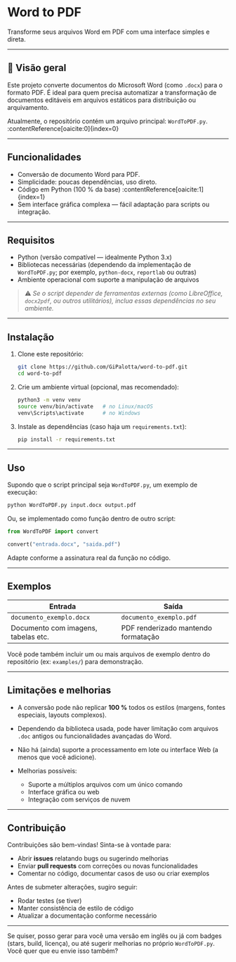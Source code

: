 
# Word to PDF

Transforme seus arquivos Word em PDF com uma interface simples e direta.

---

## 🧾 Visão geral

Este projeto converte documentos do Microsoft Word (como `.docx`) para o formato PDF. É ideal para quem precisa automatizar a transformação de documentos editáveis em arquivos estáticos para distribuição ou arquivamento.

Atualmente, o repositório contém um arquivo principal: `WordToPDF.py`. :contentReference[oaicite:0]{index=0}

---

## Funcionalidades

- Conversão de documento Word para PDF.  
- Simplicidade: poucas dependências, uso direto.  
- Código em Python (100 % da base) :contentReference[oaicite:1]{index=1}  
- Sem interface gráfica complexa — fácil adaptação para scripts ou integração.  

---

## Requisitos

- Python (versão compatível — idealmente Python 3.x)  
- Bibliotecas necessárias (dependendo da implementação de `WordToPDF.py`; por exemplo, `python-docx`, `reportlab` ou outras)  
- Ambiente operacional com suporte a manipulação de arquivos  

> ⚠️ *Se o script depender de ferramentas externas (como LibreOffice, `docx2pdf`, ou outros utilitários), inclua essas dependências no seu ambiente.*

---

## Instalação

1. Clone este repositório:

   ```bash
   git clone https://github.com/GiPalotta/word-to-pdf.git
   cd word-to-pdf


2. Crie um ambiente virtual (opcional, mas recomendado):

   ```bash
   python3 -m venv venv
   source venv/bin/activate   # no Linux/macOS
   venv\Scripts\activate      # no Windows
   ```

3. Instale as dependências (caso haja um `requirements.txt`):

   ```bash
   pip install -r requirements.txt
   ```

---

## Uso

Supondo que o script principal seja `WordToPDF.py`, um exemplo de execução:

```bash
python WordToPDF.py input.docx output.pdf
```

Ou, se implementado como função dentro de outro script:

```python
from WordToPDF import convert

convert("entrada.docx", "saida.pdf")
```

Adapte conforme a assinatura real da função no código.

---

## Exemplos

| Entrada                             | Saída                               |
| ----------------------------------- | ----------------------------------- |
| `documento_exemplo.docx`            | `documento_exemplo.pdf`             |
| Documento com imagens, tabelas etc. | PDF renderizado mantendo formatação |

Você pode também incluir um ou mais arquivos de exemplo dentro do repositório (ex: `examples/`) para demonstração.

---

## Limitações e melhorias

* A conversão pode não replicar **100 %** todos os estilos (margens, fontes especiais, layouts complexos).
* Dependendo da biblioteca usada, pode haver limitação com arquivos `.doc` antigos ou funcionalidades avançadas do Word.
* Não há (ainda) suporte a processamento em lote ou interface Web (a menos que você adicione).
* Melhorias possíveis:

  * Suporte a múltiplos arquivos com um único comando
  * Interface gráfica ou web
  * Integração com serviços de nuvem

---

## Contribuição

Contribuições são bem-vindas! Sinta-se à vontade para:

* Abrir **issues** relatando bugs ou sugerindo melhorias
* Enviar **pull requests** com correções ou novas funcionalidades
* Comentar no código, documentar casos de uso ou criar exemplos

Antes de submeter alterações, sugiro seguir:

* Rodar testes (se tiver)
* Manter consistência de estilo de código
* Atualizar a documentação conforme necessário

---

Se quiser, posso gerar para você uma versão em inglês ou já com badges (stars, build, licença), ou até sugerir melhorias no próprio `WordToPDF.py`. Você quer que eu envie isso também?
